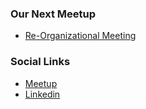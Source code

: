 ### Our Next Meetup
* [Re-Organizational Meeting](https://www.meetup.com/Syracuse-OWASP-Chapter/events/277091425/)

### Social Links
* [Meetup](https://www.meetup.com/Syracuse-OWASP-Chapter/)
* [Linkedin](https://www.linkedin.com/company/keyes-security/)
